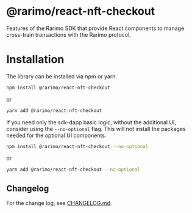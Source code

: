 # @rarimo/react-nft-checkout
Features of the Rarimo SDK that provide React components to manage cross-train transactions with the Rarimo protocol.

# Installation

The library can be installed via npm or yarn.

```bash
npm install @rarimo/react-nft-checkout
```

or

```bash
yarn add @rarimo/react-nft-checkout
```

If you need only the sdk-dapp basic logic, without the additional UI, consider using the `--no-optional` flag.
This will not install the packages needed for the optional UI components.

```bash
npm install @rarimo/react-nft-checkout --no-optional
```

or

```bash
yarn add @rarimo/react-nft-checkout --no-optional
```

## Changelog

For the change log, see [CHANGELOG.md](https://github.com/rarimo/js-sdk/blob/main/CHANGELOG.md).